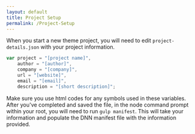 ```yaml
---
layout: default
title: Project Setup
permalink: /Project-Setup
---
```


When you start a new theme project, you will need to edit `project-details.json` with your project information.

```javascript
var project = "[project name]",
	author = "[author]",
	company = "[company]",
	url = "[website]",
	email = "[email]",
	description = "[short description]";
```

Make sure you use html codes for any symbols used in these variables. After you've completed and saved the file, in the node command prompt within your root, you will need to run `gulp manifest`. This will take your information and populate the DNN manifest file with the information provided.
